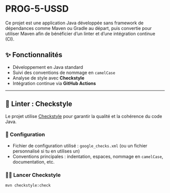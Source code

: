# PROG-5-USSD

Ce projet est une application Java développée sans framework de dépendances comme Maven ou Gradle au départ, puis convertie pour utiliser Maven afin de bénéficier d’un linter et d’une intégration continue (CI).

## ✨ Fonctionnalités

- Développement en Java standard
- Suivi des conventions de nommage en `camelCase`
- Analyse de style avec **Checkstyle**
- Intégration continue via **GitHub Actions**

---

## 🧹 Linter : Checkstyle

Le projet utilise [Checkstyle](https://checkstyle.sourceforge.io/) pour garantir la qualité et la cohérence du code Java.

### 🔧 Configuration

- Fichier de configuration utilisé : `google_checks.xml` (ou un fichier personnalisé si tu en utilises un)
- Conventions principales : indentation, espaces, nommage en `camelCase`, documentation, etc.

### 🏃‍♂️ Lancer Checkstyle

```bash
mvn checkstyle:check
